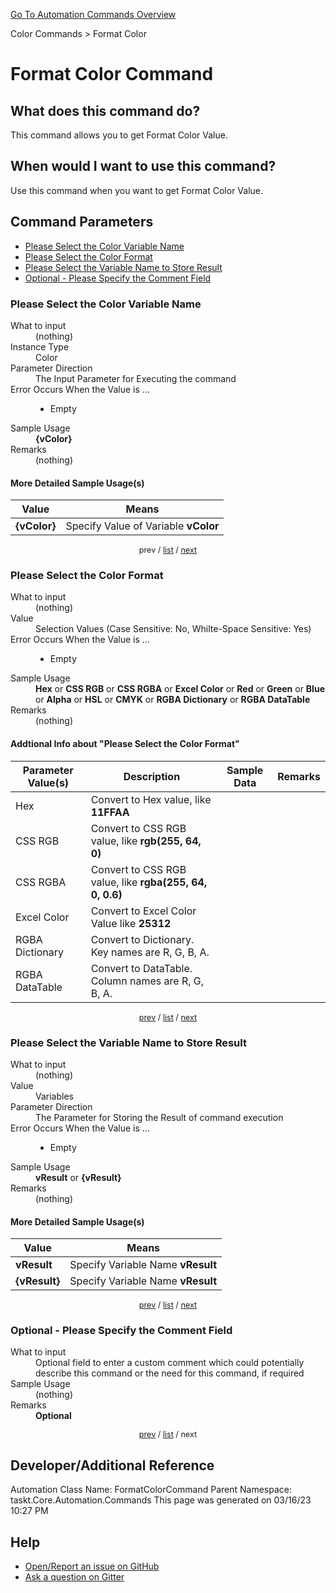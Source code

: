 <!--TITLE: Format Color Command -->
<!-- SUBTITLE: a command in the Color Commands group. -->
[Go To Automation Commands Overview](/automation-commands.md)


Color Commands &gt; Format Color


# Format Color Command


## What does this command do?
This command allows you to get Format Color Value.


## When would I want to use this command?
Use this command when you want to get Format Color Value.


<a id="param_list"></a>
## Command Parameters
- [Please Select the Color Variable Name](#param_0)
- [Please Select the Color Format](#param_1)
- [Please Select the Variable Name to Store Result](#param_2)
- [Optional - Please Specify the Comment Field](#param_3)


<a id="param_0"></a>
### Please Select the Color Variable Name


<dl>
<dt>What to input</dt><dd>(nothing)</dd>
<dt>Instance Type</dt><dd>Color</dd>
<dt>Parameter Direction</dt><dd>The Input Parameter for Executing the command</dd>
<dt>Error Occurs When the Value is ...</dt><dd><ul>
<li>Empty</li>
</ul></dd>
<dt>Sample Usage</dt><dd><strong>{vColor}</strong></dd>
<dt>Remarks</dt><dd>(nothing)</dd>
</dl>




#### More Detailed Sample Usage(s)
| Value | Means |
|---|---|
| <strong>{vColor}</strong> | Specify Value of Variable **vColor** |


<div style="font-size: 90%; text-align: center">


prev / [list](#param_list) / [next](#param_1)


</div>


<a id="param_1"></a>
### Please Select the Color Format


<dl>
<dt>What to input</dt><dd>(nothing)</dd>
<dt>Value</dt><dd>Selection Values (Case Sensitive: No, Whilte-Space Sensitive: Yes)</dd>
<dt>Error Occurs When the Value is ...</dt><dd><ul>
<li>Empty</li>
</ul></dd>
<dt>Sample Usage</dt><dd><strong>Hex</strong> or  <strong>CSS RGB</strong> or  <strong>CSS RGBA</strong> or  <strong>Excel Color</strong> or  <strong>Red</strong> or  <strong>Green</strong> or  <strong>Blue</strong> or  <strong>Alpha</strong> or  <strong>HSL</strong> or  <strong>CMYK</strong> or  <strong>RGBA Dictionary</strong> or  <strong>RGBA DataTable</strong></dd>
<dt>Remarks</dt><dd>(nothing)</dd>
</dl>


#### Addtional Info about &quot;Please Select the Color Format&quot;
| Parameter Value(s) | Description   | Sample Data 	| Remarks  	|
| ---             | ---           | ---          | ---       |
|Hex|Convert to Hex value, like **11FFAA**|||
|CSS RGB|Convert to CSS RGB value, like **rgb(255, 64, 0)**|||
|CSS RGBA|Convert to CSS RGB value, like **rgba(255, 64, 0, 0.6)**|||
|Excel Color|Convert to Excel Color Value like **25312**|||
|RGBA Dictionary|Convert to Dictionary. Key names are R, G, B, A.|||
|RGBA DataTable|Convert to DataTable. Column names are R, G, B, A.|||


<div style="font-size: 90%; text-align: center">


[prev](#param_1) / [list](#param_list) / [next](#param_2)


</div>


<a id="param_2"></a>
### Please Select the Variable Name to Store Result


<dl>
<dt>What to input</dt><dd>(nothing)</dd>
<dt>Value</dt><dd>Variables</dd>
<dt>Parameter Direction</dt><dd>The Parameter for Storing the Result of command execution</dd>
<dt>Error Occurs When the Value is ...</dt><dd><ul>
<li>Empty</li>
</ul></dd>
<dt>Sample Usage</dt><dd><strong>vResult</strong> or <strong>{vResult}</strong></dd>
<dt>Remarks</dt><dd>(nothing)</dd>
</dl>




#### More Detailed Sample Usage(s)
| Value | Means |
|---|---|
| <strong>vResult</strong> | Specify Variable Name **vResult** |
| <strong>{vResult}</strong> | Specify Variable Name **vResult** |


<div style="font-size: 90%; text-align: center">


[prev](#param_2) / [list](#param_list) / [next](#param_3)


</div>


<a id="param_3"></a>
### Optional - Please Specify the Comment Field


<dl>
<dt>What to input</dt><dd>Optional field to enter a custom comment which could potentially describe this command or the need for this command, if required</dd>
<dt>Sample Usage</dt><dd>(nothing)</dd>
<dt>Remarks</dt><dd><strong>Optional</strong><br></dd>
</dl>




<div style="font-size: 90%; text-align: center">


[prev](#param_3) / [list](#param_list) / next


</div>


## Developer/Additional Reference
Automation Class Name: FormatColorCommand
Parent Namespace: taskt.Core.Automation.Commands
This page was generated on 03/16/23 10:27 PM


## Help
- [Open/Report an issue on GitHub](https://github.com/rcktrncn/taskt/issues/new)
- [Ask a question on Gitter](https://gitter.im/taskt-rpa/Lobby)
